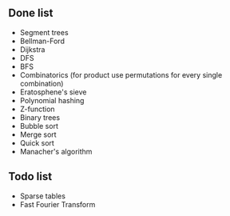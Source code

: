 ## Done list
- Segment trees
- Bellman-Ford
- Dijkstra
- DFS
- BFS
- Combinatorics (for product use permutations for every single combination)
- Eratosphene's sieve
- Polynomial hashing
- Z-function
- Binary trees
- Bubble sort
- Merge sort
- Quick sort
- Manacher's algorithm

## Todo list
- Sparse tables
- Fast Fourier Transform
